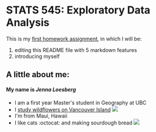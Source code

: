 # STATS 545: Exploratory Data Analysis
This is my [first homework assignment](https://stat545.stat.ubc.ca/evaluation/hw01/hw01/), in which I will be:
1. editing this README file with 5 markdown features
2. introducing myself

## __A little about me:__

#### My name is _Jenna Loesberg_
* I am a first year Master's student in Geography at UBC
* I [study wildflowers on Vancouver Island](http://williamslabubc.weebly.com/)
  ![](https://blazingstargardens.com/wp-content/uploads/2017/06/DSC_1089.jpg)
* I'm from Maui, Hawaii
* I like cats :octocat: and making sourdough bread
  ![](https://breadtopia.com/wp-content/uploads/2016/08/rye-loaf-e1483958824621.jpg)
